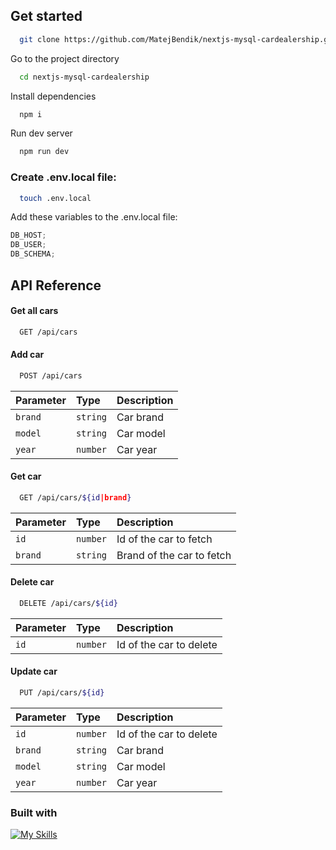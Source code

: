 ## Get started

```bash
  git clone https://github.com/MatejBendik/nextjs-mysql-cardealership.git
```

Go to the project directory

```bash
  cd nextjs-mysql-cardealership
```

Install dependencies

```bash
  npm i
```

Run dev server

```bash
  npm run dev
```

### Create .env.local file:

```bash
  touch .env.local
```

Add these variables to the .env.local file:

```js
DB_HOST;
DB_USER;
DB_SCHEMA;
```

## API Reference

#### Get all cars

```bash
  GET /api/cars
```

#### Add car

```bash
  POST /api/cars
```

| Parameter | Type     | Description |
| :-------- | :------- | :---------- |
| `brand`   | `string` | Car brand   |
| `model`   | `string` | Car model   |
| `year`    | `number` | Car year    |

#### Get car

```bash
  GET /api/cars/${id|brand}
```

| Parameter | Type     | Description               |
| :-------- | :------- | :------------------------ |
| `id`      | `number` | Id of the car to fetch    |
| `brand`   | `string` | Brand of the car to fetch |

#### Delete car

```bash
  DELETE /api/cars/${id}
```

| Parameter | Type     | Description             |
| :-------- | :------- | :---------------------- |
| `id`      | `number` | Id of the car to delete |

#### Update car

```bash
  PUT /api/cars/${id}
```

| Parameter | Type     | Description             |
| :-------- | :------- | :---------------------- |
| `id`      | `number` | Id of the car to delete |
| `brand`   | `string` | Car brand               |
| `model`   | `string` | Car model               |
| `year`    | `number` | Car year                |

### Built with

[![My Skills](https://skillicons.dev/icons?i=nextjs,ts,tailwind,mysql)](https://skillicons.dev)
